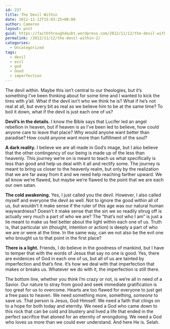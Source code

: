 ```yaml
---
id: 237
title: The Devil Within
date: 2012-11-12T15:03:25+00:00
author: Cameron
layout: post
guid: https://faiththroughdoubt.wordpress.com/2012/11/12/the-devil-within/
permalink: /2012/11/12/the-devil-within-2/
categories:
  - Uncategorized
tags:
  - devil
  - evil
  - god
  - Good
  - imperfection
---
```

The devil within. Maybe this isn’t central to our theologies, but it’s something I’ve been thinking about for some time and I wanted to kick the tires with y’all. What if the devil isn’t who we think he is? What if he’s not real at all, but every bit as real as we believe him to be at the same time? To boil it down, what if the devil is just each one of us?

**Devil’s in the details.** I know the Bible says that Lucifer led an angel rebellion in heaven, but if heaven is as I’ve been led to believe, how could anyone care to leave that place? Why would anyone want better than paradise? How could anyone want more than fulfillment of the soul?

**A dark reality.** I believe we are all made in God’s image, but I also believe that the other contingency of our being is made up of the less than heavenly. This journey we’re on is meant to teach us what specifically is less than good and help us deal with it all and rectify some. The journey is meant to bring us closer to the heavenly realm, but only by the realization that we are far away from it and we need help reaching farther upward. We all know we’re flawed, but maybe we’re flawed to the point that we are each our own satan.

**The cold awakening.** Yes, I just called you the devil. However, I also called myself and everyone the devil as well. Not to ignore the good within all of us, but wouldn’t it make sense if the ruler of this age was our natural human waywardness? Doesn’t it make sense that the sin we so readily shrug off is actually very much a part of who we are? The “that’s not who I am” is just a lie meant to make us feel better about the light within each one of us. Truth is, that particular sin (thought, intention or action) is deeply a part of who we are or were at the time. In the same way, can we not also be the evil one who brought us to that point in the first place?

**There is a light.** Friends, I do believe in the goodness of mankind, but I have to temper that with the words of Jesus that say no one is good. Yes, there are evidences of God in each one of us, but all of us are tainted by imperfection and that’s fine. It’s how we deal with that imperfection that makes or breaks us. Whatever we do with it, the imperfection is still there.

The bottom line, whether you think I’m crazy or not, is we’re all in need of a Savior. Our nature to stray from good and seek immediate gratification is too great for us to overcome. Hearts are too flawed for everyone to just get a free pass to heaven. We need something more, something, _someone_ to save us. That person is Jesus, God Himself. We need a faith that clings on to a hope for both today and eternity. We need a God who came down to this rock that can be cold and blustery and lived a life that ended in the perfect sacrifice that atoned for an eternity of wrongdoing. We need a God who loves us more than we could ever understand. And here He is. Selah.